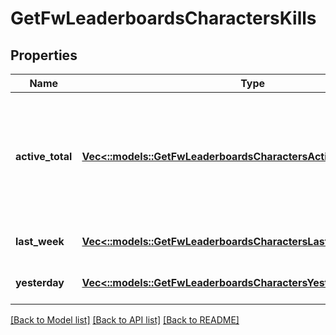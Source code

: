 # GetFwLeaderboardsCharactersKills

## Properties
Name | Type | Description | Notes
------------ | ------------- | ------------- | -------------
**active_total** | [**Vec<::models::GetFwLeaderboardsCharactersActiveTotalActiveTotal>**](get_fw_leaderboards_characters_active_total_active_total.md) | Top 100 ranking of pilots active in faction warfare by total kills. A pilot is considered \&quot;active\&quot; if they have participated in faction warfare in the past 14 days | [default to null]
**last_week** | [**Vec<::models::GetFwLeaderboardsCharactersLastWeekLastWeek>**](get_fw_leaderboards_characters_last_week_last_week.md) | Top 100 ranking of pilots by kills in the past week | [default to null]
**yesterday** | [**Vec<::models::GetFwLeaderboardsCharactersYesterdayYesterday>**](get_fw_leaderboards_characters_yesterday_yesterday.md) | Top 100 ranking of pilots by kills in the past day | [default to null]

[[Back to Model list]](../README.md#documentation-for-models) [[Back to API list]](../README.md#documentation-for-api-endpoints) [[Back to README]](../README.md)


